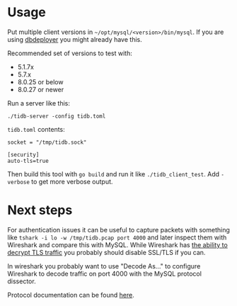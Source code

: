 # Usage

Put multiple client versions in `~/opt/mysql/<version>/bin/mysql`. If you are using [dbdeployer](https://github.com/datacharmer/dbdeployer) you might already have this.

Recommended set of versions to test with:

- 5.1.7x
- 5.7.x
- 8.0.25 or below
- 8.0.27 or newer

Run a server like this:
```
./tidb-server -config tidb.toml
```

`tidb.toml` contents:
```
socket = "/tmp/tidb.sock"

[security]
auto-tls=true
```

Then build this tool with `go build` and run it like `./tidb_client_test`. Add `-verbose` to get more verbose output.

# Next steps

For authentication issues it can be useful to capture packets with something like `tshark -i lo -w /tmp/tidb.pcap port 4000` and later inspect them with Wireshark and compare this with MySQL. While Wireshark has [the ability to decrypt TLS traffic](https://wiki.wireshark.org/TLS#tls-decryption) you probably should disable SSL/TLS if you can. 

In wireshark you probably want to use "Decode As..." to configure Wireshark to decode traffic on port 4000 with the MySQL protocol dissector.

Protocol documentation can be found [here](https://dev.mysql.com/doc/dev/mysql-server/latest/PAGE_PROTOCOL.html).
